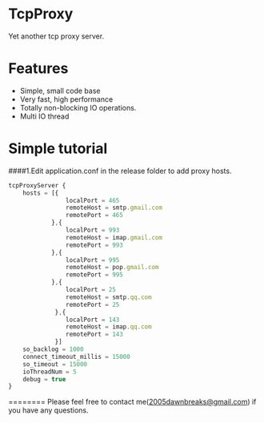 TcpProxy
========

Yet another tcp proxy server.


Features
========

  * Simple, small code base
  * Very fast, high performance
  * Totally non-blocking IO operations.
  * Multi IO thread 

  
Simple tutorial
========
####1.Edit application.conf in the release folder to add proxy hosts.
```javascript
tcpProxyServer {
	hosts = [{
				localPort = 465
				remoteHost = smtp.gmail.com
				remotePort = 465
			},{
				localPort = 993
				remoteHost = imap.gmail.com
				remotePort = 993
			},{
				localPort = 995
				remoteHost = pop.gmail.com
				remotePort = 995
		 	},{
				localPort = 25
				remoteHost = smtp.qq.com
				remotePort = 25
			 },{
				localPort = 143
				remoteHost = imap.qq.com
				remotePort = 143
			 }]
	so_backlog = 1000
	connect_timeout_millis = 15000
	so_timeout = 15000
	ioThreadNum = 5
	debug = true
}
```
  

========
Please feel free to contact me(2005dawnbreaks@gmail.com) if you have any questions.
